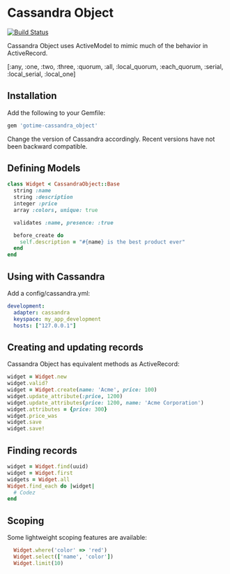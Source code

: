 # Cassandra Object
[![Build Status](https://secure.travis-ci.org/giovannelli/cassandra_object.png)](http://travis-ci.org/giovannelli/cassandra_object)

Cassandra Object uses ActiveModel to mimic much of the behavior in ActiveRecord.

[:any, :one, :two, :three, :quorum, :all, :local_quorum, :each_quorum, :serial, :local_serial, :local_one]

## Installation

Add the following to your Gemfile:
```ruby
gem 'gotime-cassandra_object'
```

Change the version of Cassandra accordingly. Recent versions have not been backward compatible.

## Defining Models

```ruby
class Widget < CassandraObject::Base
  string :name
  string :description
  integer :price
  array :colors, unique: true

  validates :name, presence: :true

  before_create do
    self.description = "#{name} is the best product ever"
  end
end
```
## Using with Cassandra
  
Add a config/cassandra.yml:

```yaml
development:
  adapter: cassandra
  keyspace: my_app_development
  hosts: ["127.0.0.1"]
```


## Creating and updating records

Cassandra Object has equivalent methods as ActiveRecord:

```ruby
widget = Widget.new
widget.valid?
widget = Widget.create(name: 'Acme', price: 100)
widget.update_attribute(:price, 1200)
widget.update_attributes(price: 1200, name: 'Acme Corporation')
widget.attributes = {price: 300}
widget.price_was
widget.save
widget.save!
```

## Finding records

```ruby
widget = Widget.find(uuid)
widget = Widget.first
widgets = Widget.all
Widget.find_each do |widget|
  # Codez
end
```

## Scoping

Some lightweight scoping features are available:
```ruby
  Widget.where('color' => 'red')
  Widget.select(['name', 'color'])
  Widget.limit(10)
```
